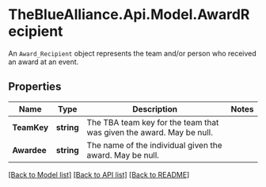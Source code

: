 # TheBlueAlliance.Api.Model.AwardRecipient
An `Award_Recipient` object represents the team and/or person who received an award at an event.

## Properties

Name | Type | Description | Notes
------------ | ------------- | ------------- | -------------
**TeamKey** | **string** | The TBA team key for the team that was given the award. May be null. | 
**Awardee** | **string** | The name of the individual given the award. May be null. | 

[[Back to Model list]](../README.md#documentation-for-models) [[Back to API list]](../README.md#documentation-for-api-endpoints) [[Back to README]](../README.md)

